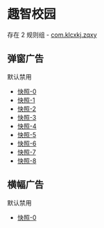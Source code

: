 # 趣智校园

存在 2 规则组 - [com.klcxkj.zqxy](/src/apps/com.klcxkj.zqxy.ts)

## 弹窗广告

默认禁用

- [快照-0](https://i.gkd.li/import/13195649)
- [快照-1](https://i.gkd.li/import/12781415)
- [快照-2](https://i.gkd.li/import/12781461)
- [快照-3](https://i.gkd.li/import/13488673)
- [快照-4](https://i.gkd.li/import/13546464)
- [快照-5](https://i.gkd.li/import/13071301)
- [快照-6](https://i.gkd.li/import/13274836)
- [快照-7](https://i.gkd.li/import/13274836)
- [快照-8](https://i.gkd.li/import/13274838)

## 横幅广告

默认禁用

- [快照-0](https://i.gkd.li/import/13488870)
